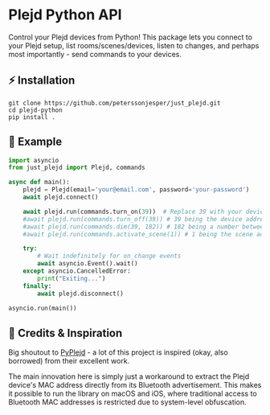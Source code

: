 # Plejd Python API

Control your Plejd devices from Python! This package lets you connect to your Plejd setup, list rooms/scenes/devices, listen to changes, and perhaps most importantly - send commands to your devices.

## ⚡️ Installation

```
git clone https://github.com/peterssonjesper/just_plejd.git
cd plejd-python
pip install .
```

## 🚀 Example

```python
import asyncio
from just_plejd import Plejd, commands

async def main():
    plejd = Plejd(email='your@email.com', password='your-password')
    await plejd.connect()

    await plejd.run(commands.turn_on(39))  # Replace 39 with your device address
    #await plejd.run(commands.turn_off(39)) # 39 being the device address
    #await plejd.run(commands.dim(39, 182)) # 182 being a number between 0 (off) to 255 (on)
    #await plejd.run(commands.activate_scene(1)) # 1 being the scene address

    try:
        # Wait indefinitely for on_change events
        await asyncio.Event().wait()
    except asyncio.CancelledError:
        print("Exiting...")
    finally:
        await plejd.disconnect()

asyncio.run(main())
```

## 🙏 Credits & Inspiration

Big shoutout to [PyPlejd](https://github.com/thomasloveun/pyplejd) - a lot of this project is inspired (okay, also borrowed) from their excellent work.

The main innovation here is simply just a workaround to extract the Plejd device's MAC address directly from its Bluetooth advertisement. This makes it possible to run the library on macOS and iOS, where traditional access to Bluetooth MAC addresses is restricted due to system-level obfuscation.
